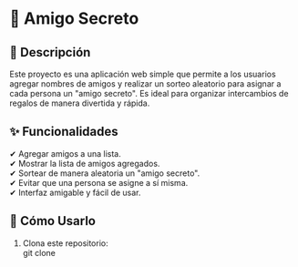 # 🎁 Amigo Secreto

## 📌 Descripción  
Este proyecto es una aplicación web simple que permite a los usuarios agregar nombres de amigos y realizar un sorteo aleatorio para asignar a cada persona 
un "amigo secreto". Es ideal para organizar intercambios de regalos de manera divertida y rápida.  

## ✨ Funcionalidades  
✔ Agregar amigos a una lista.  
✔ Mostrar la lista de amigos agregados.  
✔ Sortear de manera aleatoria un "amigo secreto".  
✔ Evitar que una persona se asigne a sí misma.  
✔ Interfaz amigable y fácil de usar.  

## 🚀 Cómo Usarlo  
1. Clona este repositorio:  
git clone 
